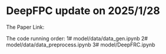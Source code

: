 # DeepFPC update on 2025/1/28
The Paper Link: 

The code running order:
1# model/data/data_gen.ipynb
2# model/data/data_preprocess.ipynb
3# model/DeepFRC.ipynb
